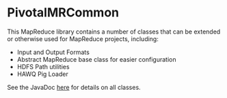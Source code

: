 PivotalMRCommon
==========

This MapReduce library contains a number of classes that can be extended or otherwise used for MapReduce projects, including:

* Input and Output Formats
* Abstract MapReduce base class for easier configuration
* HDFS Path utilities
* HAWQ Pig Loader

See the JavaDoc [here](http://pivotal-field-engineering.github.io/pmr-common/doc) for details on all classes.
